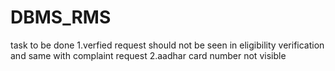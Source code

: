 # DBMS_RMS
task to be done
1.verfied request should not be seen in eligibility verification and same with complaint request
2.aadhar card number not visible